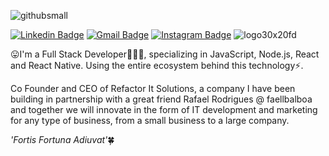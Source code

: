 ![githubsmall](https://user-images.githubusercontent.com/62715353/87848831-f8fc2300-c8b9-11ea-8446-7c57ffc5b50e.png)

[![Linkedin Badge](https://img.shields.io/badge/-/igorpcarvalho-black?style=for-the-badge&logo=Linkedin&logoColor=blue&link=https://www.linkedin.com/in/igorpcarvalho/)](https://www.linkedin.com/in/igorpcarvalho/)
[![Gmail Badge](https://img.shields.io/badge/-c.igor.carvalho@gmail.com-black?style=for-the-badge&logo=Gmail&logoColor=&link=mailto:c.igor.carvalho@gmail.com)](mailto:c.igor.carvalho@gmail.com)
[![Instagram Badge](https://img.shields.io/badge/-@dev.igorcarvalho-black?style=for-the-badge&logo=Instagram&logoColor=&link=https://www.instagram.com/dev.igorcarvalho/)](https://www.instagram.com/dev.igorcarvalho/)
![logo30x20fd](https://user-images.githubusercontent.com/62715353/87848900-b9820680-c8ba-11ea-94cb-5f36cc76d6a0.png)




:stuck_out_tongue:I'm a Full Stack Developer👨🏻‍💻, specializing in JavaScript, Node.js, React and React Native. Using the entire ecosystem behind this technology⚡.

Co Founder and CEO of Refactor It Solutions, a company I have been building in partnership with a great friend Rafael Rodrigues @ faellbalboa and together we will innovate in the form of IT development and marketing for any type of business, from a small business to a large company.

*'Fortis Fortuna Adiuvat'*:four_leaf_clover:

<!--
**igorpcarvalho/igorpcarvalho** is a ✨ _special_ ✨ repository because its `README.md` (this file) appears on your GitHub profile.

Here are some ideas to get you started:

- 🔭 I’m currently working on ...
- 🌱 I’m currently learning ...
- 👯 I’m looking to collaborate on ...
- 🤔 I’m looking for help with ...
- 💬 Ask me about ...
- 📫 How to reach me: ...
- 😄 Pronouns: ...
- ⚡ Fun fact: ...
-->
